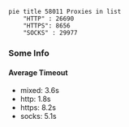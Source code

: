 
```mermaid
pie title 58011 Proxies in list
    "HTTP" : 26690
    "HTTPS": 8656
    "SOCKS" : 29977
```

### Some Info
#### Average Timeout

- mixed: 3.6s
- http: 1.8s
- https: 8.2s
- socks: 5.1s